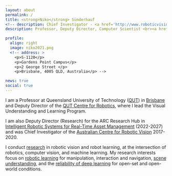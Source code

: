 ```yaml
---
layout: about
permalink: /
title: <strong>Niko</strong> Sünderhauf
<!-- description: Chief Investigator - <a href='http://www.roboticvision.org'>Australian Centre for Robotic Vision</a> <br> Senior Lecturer - <a href='http://www.qut.edu.au'>Queensland University of Technology</a>, Brisbane, Australia -->
description: Professor, Deputy Director, Computer Scientist <br><a href='http://www.qcr.ai'> – creating robots that see and understand the world – </a>

profile:
  align: right
  image: niko2021.png
  <!-- address: >
    <p>S-1120</p>
    <p>Gardens Point Campus</p>
    <p>2 George Street </p>
    <p>Brisbane, 4005 QLD, Australia</p> -->

news: true
social: true
---
```


I am a Professor at Queensland University of Technology ([QUT](http://www.qut.edu.au)) in [Brisbane](http://www.lensaloft.com.au/Interactive_tour/BrisbaneDusk/Brisbane.html) and Deputy Director of the [QUT Centre for Robotics](https://research.qut.edu.au/qcr/), where I lead the Visual Understanding and Learning Program. 

I am also Deputy Director (Research) for the ARC Research Hub in [Intelligent Robotic Systems for Real-Time Asset Management](www.ariamhub.com) (2022-2027) and was Chief Investigator of the [Australian Centre for Robotic Vision](http://www.roboticvision.org) 2017-2020.

I conduct [research](projects) in robotic vision and robot learning, at the intersection of robotics, computer vision, and machine learning. My research interests focus on [robotic learning](../_projects/learningtonavigate.md) for manipulation, interaction and navigation, [scene understanding](../_projects/sceneunderstanding.md), and the [reliability of deep learning](../_projects/uncertainty.md) for open-set and open-world conditions.

<!-- I furthermore lead a project on [new benchmarking challenges in robotic vision](http://www.roboticvisionchallenge.org). -->

<!-- I am very honoured that my work was recognised through a Google Faculty Research Award (2018) and an Amazon Research Award (2020). -->
<!-- 
I regularly organise [workshops](workshops) at robotics and computer vision conferences, such as RSS, CVPR, and ICRA. I am member of the editorial board for the International Journal of Robotics Research (IJRR), and co-chair of the Technical Committee on Computer and Roboti Vision of IEEE the Robotics and Automation Society.  I was Associate Editor for the IEEE [Robotics and Automation Letters journal](http://www.ieee-ras.org/publications/ra-l) (RA-L) from 2015 to 2019, and served as AE for the IEEE [International Conference on Robotics and Automation](http://www.icra2018.org) (ICRA) 2018 and 2020. -->
